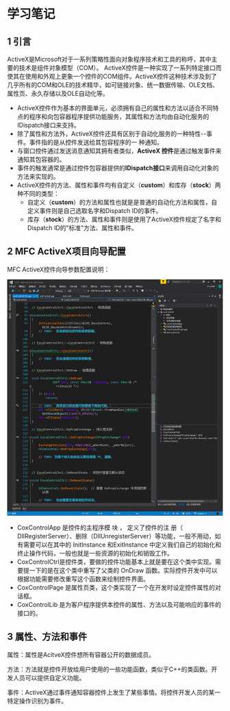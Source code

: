 # 学习笔记

## 1 引言

ActiveX是Microsoft对于一系列策略性面向对象程序技术和工具的称呼，其中主要的技术是组件对象模型（COM）。 ActiveX控件是一种实现了一系列特定接口而使其在使用和外观上更象一个控件的COM组件。ActiveX控件这种技术涉及到了几乎所有的COM和OLE的技术精华，如可链接对象、统一数据传输、OLE文档、属性页、永久存储以及OLE自动化等。

- ActiveX控件作为基本的界面单元，必须拥有自己的属性和方法以适合不同特点的程序和向包容器程序提供功能服务，其属性和方法均由自动化服务的 IDispatch接口来支持。
- 除了属性和方法外，ActiveX控件还具有区别于自动化服务的一种特性--事件。事件指的是从控件发送给其包容程序的一 种通知。
- 与窗口控件通过发送消息通知其拥有者类似，**ActiveX 控件**是通过触发事件来通知其包容器的。
- 事件的触发通常是通过控件包容器提供的**IDispatch接口**来调用自动化对象的方法来实现的。
- ActiveX控件的方法、属性和事件均有自定义（**custom**）和库存（**stock**）两种不同的类型：
  - 自定义（**custom**）的方法和属性也就是是普通的自动化方法和属性，自定义事件则是自己选取名字和Dispatch ID的事件。
  - 库存（**stock**）的方法、属性和事件则是使用了ActiveX控件规定了名字和Dispatch ID的"标准"方法、属性和事件。

## 2 MFC ActiveX项目向导配置

MFC ActiveX控件向导参数配置说明：

![](https://github.com/Lindingdou/OcxCtrl/blob/master/image/classview.jpg?raw=true)

- CoxControlApp 是控件的主程序模 块 ， 定义了控件的注 册（ DllRegisterServer）、删除（DllUnregisterServer）等功能，一般不用动，如有需要可以在其中的 InitInstance 和ExitInstance 中定义我们自己的初始化和终止操作代码，一般也就是一些资源的初始化和销毁工作。
- CoxControlCtrl是控件类，要做的控件功能基本上就是要在这个类中实现。需要提一下的是在这个类中重写了父类的 OnDraw 函数。实际控件开发中可以根据功能需要修改重写这个函数来绘制控件界面。
- CoxControlPage 是属性页类，这个类实现了一个在开发时设定控件属性的对话框。
- CoxControlLib 是为客户程序提供本控件的属性、方法以及可能响应的事件的接口的。

## 3 属性、方法和事件

属性：属性是AcitveX控件想所有容器公开的数据成员。

方法：方法就是控件开放给用户使用的一些功能函数，类似于C++的类函数。开发人员可以提供自定义功能。

事件：ActiveX通过事件通知容器控件上发生了某些事情。将控件开发人员的某一特定操作识别为事件。